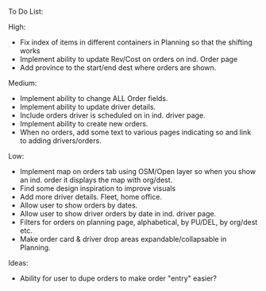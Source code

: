 To Do List:

High:
  - Fix index of items in different containers in Planning so that the shifting works
  - Implement ability to update Rev/Cost on orders on ind. Order page
  - Add province to the start/end dest where orders are shown.

Medium:
  - Implement ability to change ALL Order fields.
  - Implement ability to update driver details.
  - Include orders driver is scheduled on in ind. driver page.
  - Implement ability to create new orders.
  - When no orders, add some text to various pages indicating so and link to adding drivers/orders.

Low:
  - Implement map on orders tab using OSM/Open layer so when you show an ind. order it displays the map with org/dest.
  - Find some design inspiration to improve visuals
  - Add more driver details. Fleet, home office.
  - Allow user to show orders by dates.
  - Allow user to show driver orders by date in ind. driver page.
  - Filters for orders on planning page, alphabetical, by PU/DEL, by org/dest etc.
  - Make order card & driver drop areas expandable/collapsable in Planning.
  

Ideas:
  - Ability for user to dupe orders to make order "entry" easier?